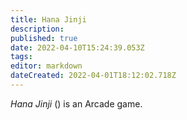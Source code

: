 ```yaml
---
title: Hana Jinji
description: 
published: true
date: 2022-04-10T15:24:39.053Z
tags: 
editor: markdown
dateCreated: 2022-04-01T18:12:02.718Z
---
```


_Hana Jinji_ (<span lang='ja'></span>) is an Arcade game.

